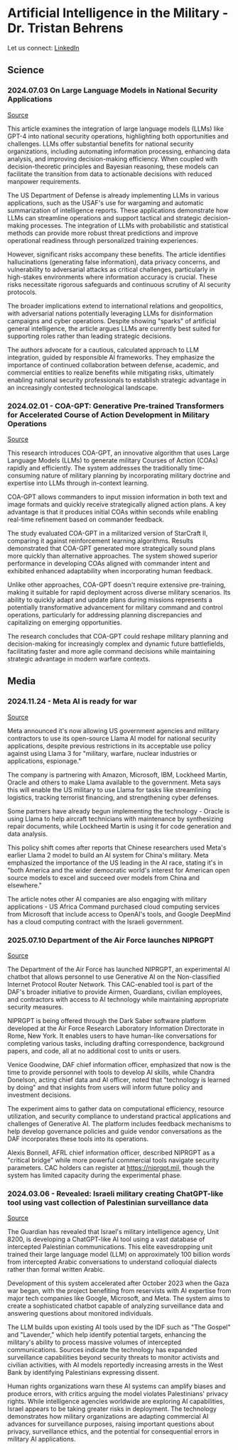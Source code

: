 # Artificial Intelligence in the Military - Dr. Tristan Behrens

Let us connect: [LinkedIn](https://www.linkedin.com/in/dr-tristan-behrens-734967a2/)

## Science

### 2024.07.03 On Large Language Models in National Security Applications

[Source](https://arxiv.org/abs/2407.03453)

This article examines the integration of large language models (LLMs) like GPT-4 into national security operations, highlighting both opportunities and challenges. LLMs offer substantial benefits for national security organizations, including automating information processing, enhancing data analysis, and improving decision-making efficiency. When coupled with decision-theoretic principles and Bayesian reasoning, these models can facilitate the transition from data to actionable decisions with reduced manpower requirements.

The US Department of Defense is already implementing LLMs in various applications, such as the USAF's use for wargaming and automatic summarization of intelligence reports. These applications demonstrate how LLMs can streamline operations and support tactical and strategic decision-making processes. The integration of LLMs with probabilistic and statistical methods can provide more robust threat predictions and improve operational readiness through personalized training experiences.

However, significant risks accompany these benefits. The article identifies hallucinations (generating false information), data privacy concerns, and vulnerability to adversarial attacks as critical challenges, particularly in high-stakes environments where information accuracy is crucial. These risks necessitate rigorous safeguards and continuous scrutiny of AI security protocols.

The broader implications extend to international relations and geopolitics, with adversarial nations potentially leveraging LLMs for disinformation campaigns and cyber operations. Despite showing "sparks" of artificial general intelligence, the article argues LLMs are currently best suited for supporting roles rather than leading strategic decisions.

The authors advocate for a cautious, calculated approach to LLM integration, guided by responsible AI frameworks. They emphasize the importance of continued collaboration between defense, academic, and commercial entities to realize benefits while mitigating risks, ultimately enabling national security professionals to establish strategic advantage in an increasingly contested technological landscape.


### 2024.02.01 - COA-GPT: Generative Pre-trained Transformers for Accelerated Course of Action Development in Military Operations 

[Source](https://arxiv.org/abs/2402.01786)

This research introduces COA-GPT, an innovative algorithm that uses Large Language Models (LLMs) to generate military Courses of Action (COAs) rapidly and efficiently. The system addresses the traditionally time-consuming nature of military planning by incorporating military doctrine and expertise into LLMs through in-context learning.

COA-GPT allows commanders to input mission information in both text and image formats and quickly receive strategically aligned action plans. A key advantage is that it produces initial COAs within seconds while enabling real-time refinement based on commander feedback.

The study evaluated COA-GPT in a militarized version of StarCraft II, comparing it against reinforcement learning algorithms. Results demonstrated that COA-GPT generated more strategically sound plans more quickly than alternative approaches. The system showed superior performance in developing COAs aligned with commander intent and exhibited enhanced adaptability when incorporating human feedback.

Unlike other approaches, COA-GPT doesn't require extensive pre-training, making it suitable for rapid deployment across diverse military scenarios. Its ability to quickly adapt and update plans during missions represents a potentially transformative advancement for military command and control operations, particularly for addressing planning discrepancies and capitalizing on emerging opportunities.

The research concludes that COA-GPT could reshape military planning and decision-making for increasingly complex and dynamic future battlefields, facilitating faster and more agile command decisions while maintaining strategic advantage in modern warfare contexts.


## Media

### 2024.11.24 - Meta AI is ready for war

[Source](https://www.theverge.com/2024/11/4/24287951/meta-ai-llama-war-us-government-national-security)

Meta announced it's now allowing US government agencies and military contractors to use its open-source Llama AI model for national security applications, despite previous restrictions in its acceptable use policy against using Llama 3 for "military, warfare, nuclear industries or applications, espionage."

The company is partnering with Amazon, Microsoft, IBM, Lockheed Martin, Oracle and others to make Llama available to the government. Meta says this will enable the US military to use Llama for tasks like streamlining logistics, tracking terrorist financing, and strengthening cyber defenses.

Some partners have already begun implementing the technology - Oracle is using Llama to help aircraft technicians with maintenance by synthesizing repair documents, while Lockheed Martin is using it for code generation and data analysis.

This policy shift comes after reports that Chinese researchers used Meta's earlier Llama 2 model to build an AI system for China's military. Meta emphasized the importance of the US leading in the AI race, stating it's in "both America and the wider democratic world's interest for American open source models to excel and succeed over models from China and elsewhere."

The article notes other AI companies are also engaging with military applications - US Africa Command purchased cloud computing services from Microsoft that include access to OpenAI's tools, and Google DeepMind has a cloud computing contract with the Israeli government.

### 2025.07.10 Department of the Air Force launches NIPRGPT 

[Source](https://www.af.mil/News/Article-Display/Article/3800809/department-of-the-air-force-launches-niprgpt/)

The Department of the Air Force has launched NIPRGPT, an experimental AI chatbot that allows personnel to use Generative AI on the Non-classified Internet Protocol Router Network. This CAC-enabled tool is part of the DAF's broader initiative to provide Airmen, Guardians, civilian employees, and contractors with access to AI technology while maintaining appropriate security measures.

NIPRGPT is being offered through the Dark Saber software platform developed at the Air Force Research Laboratory Information Directorate in Rome, New York. It enables users to have human-like conversations for completing various tasks, including drafting correspondence, background papers, and code, all at no additional cost to units or users.

Venice Goodwine, DAF chief information officer, emphasized that now is the time to provide personnel with tools to develop AI skills, while Chandra Donelson, acting chief data and AI officer, noted that "technology is learned by doing" and that insights from users will inform future policy and investment decisions.

The experiment aims to gather data on computational efficiency, resource utilization, and security compliance to understand practical applications and challenges of Generative AI. The platform includes feedback mechanisms to help develop governance policies and guide vendor conversations as the DAF incorporates these tools into its operations.

Alexis Bonnell, AFRL chief information officer, described NIPRGPT as a "critical bridge" while more powerful commercial tools navigate security parameters. CAC holders can register at https://niprgpt.mil, though the system has limited capacity during the experimental phase.


### 2024.03.06 - Revealed: Israeli military creating ChatGPT-like tool using vast collection of Palestinian surveillance data

[Source](https://www.theguardian.com/world/2025/mar/06/israel-military-ai-surveillance)

The Guardian has revealed that Israel's military intelligence agency, Unit 8200, is developing a ChatGPT-like AI tool using a vast database of intercepted Palestinian communications. This elite eavesdropping unit trained their large language model (LLM) on approximately 100 billion words from intercepted Arabic conversations to understand colloquial dialects rather than formal written Arabic.

Development of this system accelerated after October 2023 when the Gaza war began, with the project benefiting from reservists with AI expertise from major tech companies like Google, Microsoft, and Meta. The system aims to create a sophisticated chatbot capable of analyzing surveillance data and answering questions about monitored individuals.

The LLM builds upon existing AI tools used by the IDF such as "The Gospel" and "Lavender," which help identify potential targets, enhancing the military's ability to process massive volumes of intercepted communications. Sources indicate the technology has expanded surveillance capabilities beyond security threats to monitor activists and civilian activities, with AI models reportedly increasing arrests in the West Bank by identifying Palestinians expressing dissent.

Human rights organizations warn these AI systems can amplify biases and produce errors, with critics arguing the model violates Palestinians' privacy rights. While intelligence agencies worldwide are exploring AI capabilities, Israel appears to be taking greater risks in deployment. The technology demonstrates how military organizations are adapting commercial AI advances for surveillance purposes, raising important questions about privacy, surveillance ethics, and the potential for consequential errors in military AI applications.

